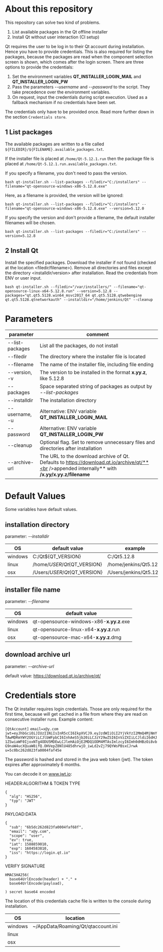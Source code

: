 # About this repository

This repository can solve two kind of problems. 

1. List available packages in the Qt offline installer
2. Install Qt without user interaction (CI setup)

Qt requires the user to be log in to their Qt account during installation. Hence you have to provide credentials. This is also required for listing the packages, because the packages are read when the component selection screen is shown, which comes after the login screen. There are three options to provide the credentials: 

1. Set the environment variables **QT_INSTALLER_LOGIN_MAIL** and **QT_INSTALLER_LOGIN_PW**
2. Pass the parameters *--username* and *--password* to the script. They take precedence over the environment variables.
3. On request, input the credentials during script execution. Used as a fallback mechanism if no credentials have been set.

The credentials only have to be provided once. Read more further down in the section `Credentials store`.

## 1 List packages

The available packages are written to a file called `${FILEDIR}/${FILENAME}.available_packages.txt`. 

If the installer file is placed at 
`/home/Qt-5.12.1.run` then the package file is placed at
`/home/Qt-5.12.1.run.available_packages.txt`.

If you specify a filename, you don't need to pass the version.

`bash qt-installer.sh --list-packages --filedir="C:/installers" --filename="qt-opensource-windows-x86-5.12.8.exe"`

Here, as a filename is provided, the version will be ignored:

`bash qt-installer.sh --list-packages --filedir="C:/installers" --filename="qt-opensource-windows-x86-5.12.8.exe" --version=5.12.0`

If you specify the version and don't provide a filename, the default installer filenames will be chosen.

`bash qt-installer.sh --list-packages --filedir="C:/installers" --version=5.12.8`

## 2 Install Qt

Install the specified packages. Download the installer if not found (checked at the location <filedir/filename>). Remove all directories and files except the directory <installdir/version> after installation. Read the credentials from ENV or user input.

`bash qt-installer.sh --filedir="/var/installers/" --filename="qt-opensource-linux-x64-5.12.8.run" --version=5.12.8 --packages="qt.qt5.5128.win64_msvc2017_64 qt.qt5.5128.qtwebengine qt.qt5.5128.qtnetworkauth" --installdir="/home/jenkins/Qt" --cleanup ` 



# Parameters

| parameter       | comment                                                      |
| --------------- | ------------------------------------------------------------ |
| --list-packages | List all the packages, do not install                        |
| --filedir       | The directory where the installer file is located            |
| --filename      | The name of the installer file, including file ending        |
| --version, -v   | The version to be installed in the format **x.yy.z**, like 5.12.8 |
| --packages      | Space separated string of packages as output by *--list-packages* |
| --installdir    | The installation directory                                   |
| --username, -u  | Alternative: ENV variable **QT_INSTALLER_LOGIN_MAIL**        |
| --password      | Alternative: ENV variable **QT_INSTALLER_LOGIN_PW**          |
| --cleanup       | Optional flag. Set to remove unnecessary files and directories after installation |
| --archive-url   | The URL to the download archive of Qt. <br />Defaults to https://download.qt.io/archive/qt/**<br />appended internally** with **/x.yy/x.yy.z/filename** |



# Default Values

Some variables have default values.

## installation directory

parameter: *--installdir*

| OS      | default value                  | example                 |
| ------- | ------------------------------ | ----------------------- |
| windows | C:/Qt${QT_VERSION}             | C:/Qt5.12.8             |
| linux   | /home/${USER}/Qt${QT_VERSION}  | /home/jenkins/Qt5.12.8  |
| osx     | /Users/${USER}/Qt${QT_VERSION} | /Users/jenkins/Qt5.12.8 |

## installer file name

parameter: *--filename*

| OS      | default value                            |
| ------- | ---------------------------------------- |
| windows | qt-opensource-windows-x86-**x.yy.z**.exe |
| linux   | qt-opensource-linux-x64-**x.yy.z**.run   |
| osx     | qt-opensource-mac-x64-**x.yy.z**.dmg     |

## download archive url

parameter: *--archive-url*

default value: https://download.qt.io/archive/qt/



# Credentials store

The Qt installer requires login credentials. Those are only required for the first time, because will get cached in a file from where they are read on consecutive installer runs. 
Example content:

`[QtAccount]`
`email=x@y.com`
`jwt=eyJhbGciOiJIUzI1NiIsInR5cCI6IkpXVCJ9.eyJzdWIiOiI2YjVkYzI2MmQ4MjNmYTAwMDRmYWY2OGYiLCJlbWFpbCI6InhAeS5jb20iLCJzY29wZSI6InVzZXIiLCJldiI6dHJ1ZSwiaWF0IjoxNTg4ODU5MDEwLCJleHAiOjE2MDQ1ODM4MTAsImlzcyI6Imh0dHBzOi8vbG9naW4ucXQuaW8ifQ.OHVepZ8NlU485dhrwjD_iwLd2vZj79QYWsPBsxCJrwA`
`u=5c0bc262d823fa0004faf45e`

The password is hashed and stored in the java web token (jwt).
The token expires after approximately 6 months.

You can decode it on www.jwt.io:

HEADER:ALGORITHM & TOKEN TYPE

```
{
  "alg": "HS256",
  "typ": "JWT"
}
```

PAYLOAD:DATA

```
{
  "sub": "6b5dc262d823fa0004faf68f",
  "email": "x@y.com",
  "scope": "user",
  "ev": true,
  "iat": 1588859010,
  "exp": 1604583810,
  "iss": "https://login.qt.io"
}
```

VERIFY SIGNATURE

```
HMACSHA256(
  base64UrlEncode(header) + "." +
  base64UrlEncode(payload),
  
) secret base64 encoded
```

The location of this credentials cache file is written to the console during installation.

| OS      | location                           |
| ------- | ---------------------------------- |
| windows | ~/AppData/Roaming/Qt/qtaccount.ini |
| linux   |                                    |
| osx     |                                    |

